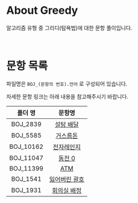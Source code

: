 # About Greedy

알고리즘 유형 중 그리디(탐욕법)에 대한 문항 풀이입니다.

<br>

# 문항 목록

파일명은 `BOJ_(문항의 번호).언어` 로 구성되어 있습니다.

자세한 문항 링크는 아래 내용을 참고해주시기 바랍니다.

|  폴더 명  |                        문항명                         |
| :-------: | :---------------------------------------------------: |
| BOJ_2839  |   [설탕 배달](https://www.acmicpc.net/problem/2839)   |
| BOJ_5585  |   [거스름돈](https://www.acmicpc.net/problem/5585)    |
| BOJ_10162 |  [전자레인지](https://www.acmicpc.net/problem/10162)  |
| BOJ_11047 |    [동전 0](https://www.acmicpc.net/problem/11047)    |
| BOJ_11399 |     [ATM](https://www.acmicpc.net/problem/11399)      |
| BOJ_1541  | [잃어버린 괄호](https://www.acmicpc.net/problem/1541) |
| BOJ_1931  |  [회의실 배정](https://www.acmicpc.net/problem/1931)  |
